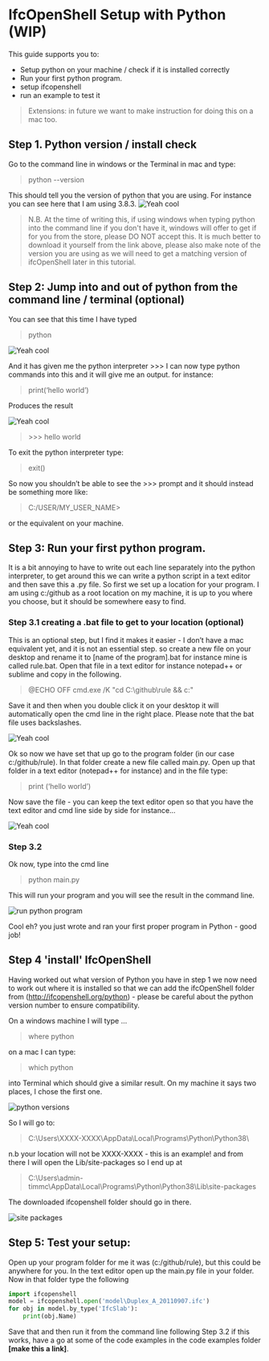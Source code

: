 # IfcOpenShell Setup with Python (WIP)

This guide supports you to:
*  Setup python on your machine / check if it is installed correctly
*  Run your first python program.
*  setup ifcopenshell
* run an example to test it

> Extensions: in future we want to make instruction for doing this on a mac too.

## Step 1.	 Python version / install check
Go to the command line in windows or the Terminal in mac and type:
> python --version

This should tell you the version of python that you are using. For instance you can see here that I am using 3.8.3.
![Yeah cool](images/pythonversion.png "image file")

> N.B. At the time of writing this, if using windows when typing python into the command line if you don't have it, windows will offer to get if for you from the store, please DO NOT accept this. It is much better to download it yourself from the link above, please also make note of the version you are using as we will need to  get a matching version of ifcOpenShell later in this tutorial.

## Step 2:  Jump into and out of python from the command line / terminal (optional)
You can see that this time I have typed 

> python

![Yeah cool](images/runpython.png "pythoncommand")

And it has given me the python interpreter >>> 
I can now type python commands into this and it will give me an output. for instance:

> print(‘hello world’)

Produces the result

![Yeah cool](images/runpythoncommand.png "pythoncommand")

> \>\>\> hello world

To exit the python interpreter type: 

> exit()

So now you shouldn’t be able to see the >>> prompt and it should instead be something more like:

> C:/USER/MY_USER_NAME>

or the equivalent on your machine.

## Step 3: Run your first python program.
It is a bit annoying to have to write out each line separately into the python interpreter, to get around this we can write a python script in a text editor and then save this a .py file. 
So first we set up a location for your program. I am using c:/github as a root location on my machine, it is up to you where you choose, but it should be somewhere easy to find.

### Step 3.1  creating a .bat file to get to your location (optional)
This is an optional step, but I find it makes it easier - I don’t have a mac equivalent yet, and it is not an essential step. so create a new file on your desktop and rename it to [name of the program].bat for instance mine is called rule.bat.	
Open that file in a text editor for instance notepad++ or sublime and copy in the following. 

> @ECHO OFF
> cmd.exe /K "cd C:\github\rule && c:"

Save it and then when you double click it on your desktop it will automatically open the cmd line in the right place. Please note that the bat file uses backslashes.

![Yeah cool](images/rulefolder.png "pythoncommand")

Ok so now we have set that up go to the program folder (in our case c:/github/rule). In that folder create a new file called main.py. Open up that folder in a text editor (notepad++ for instance) and in the file type:

> print (‘hello world’)

Now save the file - you can keep the text editor open so that you have the text editor and cmd line side by side for instance…

![Yeah cool](images/sidebyside.png "pythoncommand")

### Step 3.2
Ok now, type into the cmd line

> python main.py

This will run your program and you will see the result in the command line.

![run python program](images/runpythonprogram.png "runpythonprogram")

Cool eh? you just wrote and ran your first proper program in Python - good job!

## Step 4 'install' IfcOpenShell 
Having worked out what version of Python you have in step 1 we now need to work out where it is installed so that we can add the ifcOpenShell folder from
(http://ifcopenshell.org/python) - please be careful about the python version number to ensure compatibility.

On a windows machine I will type … 

> where python

on a mac I can type: 

> which python

into Terminal which should give a similar result. On my machine it says two places, I chose the first one.

![python versions](images/pythonversions.png "python versions")

So I will go to:

> C:\Users\XXXX-XXXX\AppData\Local\Programs\Python\Python38\

n.b your location will not be XXXX-XXXX - this is an example!
and from there I will open the Lib/site-packages so I end up at 

> C:\Users\admin-timmc\AppData\Local\Programs\Python\Python38\Lib\site-packages

The downloaded ifcopenshell folder should go in there.

![site packages](images/sitepackages.png "site packages")

## Step 5: Test your setup:
Open up your program folder for me it was (c:/github/rule), but this could be anywhere for you. In the text editor open up the main.py file in your folder. Now in that folder type the following
```python
import ifcopenshell
model = ifcopenshell.open('model\Duplex_A_20110907.ifc')
for obj in model.by_type('IfcSlab'):
	print(obj.Name)
```
Save that and then run it from the command line following Step 3.2 if this works, have a go at some of the code examples in the code examples folder **[make this a link]**.


